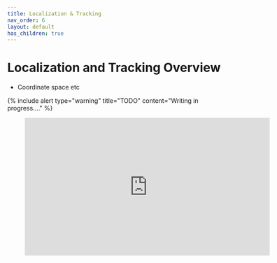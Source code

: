 ```yaml
---
title: Localization & Tracking
nav_order: 6
layout: default
has_children: true
---
```


# Localization and Tracking Overview

- Coordinate space etc

{% include alert type="warning" title="TODO" content="Writing in progress...." %}

<figure class="video_container">
  <iframe width="560" height="315" src="https://www.youtube.com/embed/7BaafBt80Bc" frameborder="0" allow="accelerometer; autoplay; clipboard-write; encrypted-media; gyroscope; picture-in-picture" allowfullscreen></iframe>
</figure>
